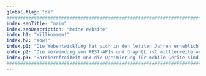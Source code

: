 ```yaml
---
global.flag: "de"
################################################################################
index.seoTitle: "main"
index.seoDescription: "Meine Website"
index.h1: "Willkommen!"
index.h2: "Wow!"
index.p1: "Die Webentwicklung hat sich in den letzten Jahren erheblich weiterentwickelt. Technologien wie React, Angular und Vue.js ermöglichen die Erstellung dynamischer und effizienter Benutzeroberflächen. Darüber hinaus erleichtern Tools wie Astro und Next.js die Erstellung statischer Websites und Full-Stack-Anwendungen mit serverseitigem Rendering, was die Leistung und Benutzererfahrung verbessert."
index.p2: "Die Verwendung von REST-APIs und GraphQL ist mittlerweile weit verbreitet, um Frontend und Backend zu verbinden und eine effiziente und strukturierte Kommunikation zu ermöglichen. Entwickler setzen zunehmend auf JAMstack, um die Sicherheit und Skalierbarkeit ihrer Websites zu verbessern, indem sie das Frontend vom Backend trennen."
index.p3: "Barrierefreiheit und die Optimierung für mobile Geräte sind heute grundlegende Aspekte der Webentwicklung. Tools wie Lighthouse und PageSpeed Insights helfen, die Leistung zu messen und die Benutzererfahrung zu verbessern. Webentwicklung konzentriert sich nicht nur auf Funktionalität, sondern auch auf die Schaffung schneller und integrativer Erlebnisse."
################################################################################
---
```

